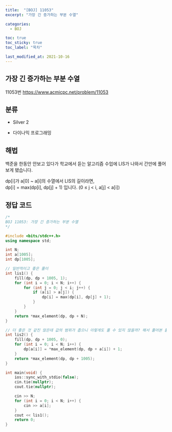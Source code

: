 ```yaml
---
title:  "[BOJ] 11053"
excerpt: "가장 긴 증가하는 부분 수열"

categories:
  - BOJ

toc: true
toc_sticky: true
toc_label: "목차"

last_modified_at: 2021-10-16
---
```


## 가장 긴 증가하는 부분 수열
11053번 <https://www.acmicpc.net/problem/11053>

## 분류
* Silver 2

* 다이나믹 프로그래밍

## 해법
백준을 한동안 안보고 있다가 학교에서 듣는 알고리즘 수업에 LIS가 나와서 간만에 풀어보게 됐습니다.

dp[i]가 a[0] ~ a[i]의 수열에서 LIS의 길이라면,<br>
dp[i] = max(dp[i], dp[j] + 1) 입니다. (0 ≤ j < i, a[j] < a[i])

## 정답 코드
```cpp
/*
BOJ 11053: 가장 긴 증가하는 부분 수열
*/

#include <bits/stdc++.h>
using namespace std;

int N;
int a[1005];
int dp[1005];

// 일반적이고 좋은 풀이
int lis1() {
    fill(dp, dp + 1005, 1);
    for (int i = 0; i < N; i++) {
        for (int j = 0; j < i; j++) {
            if (a[i] > a[j]) {
                dp[i] = max(dp[i], dp[j] + 1);
            }
        }
    }
    return *max_element(dp, dp + N);
}

// 더 좋은 것 같진 않은데 값의 범위가 좁으니 이렇게도 풀 수 있지 않을까? 해서 풀어본 풀이
int lis2() {
    fill(dp, dp + 1005, 0);
    for (int i = 0; i < N; i++) {
        dp[a[i]] = *max_element(dp, dp + a[i]) + 1;
    }
    return *max_element(dp, dp + 1005);
}

int main(void) {
    ios::sync_with_stdio(false);
    cin.tie(nullptr);
    cout.tie(nullptr);

    cin >> N;
    for (int i = 0; i < N; i++) {
        cin >> a[i];
    }
    cout << lis1();
    return 0;
}
```